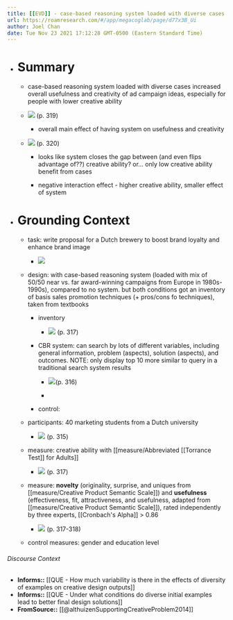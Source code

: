```yaml
---
title: [[EVD]] - case-based reasoning system loaded with diverse cases increased overall usefulness and creativity of ad campaign ideas, especially for people with lower creative ability - [[@althuizenSupportingCreativeProblem2014]]
url: https://roamresearch.com/#/app/megacoglab/page/d77x3B_Ui
author: Joel Chan
date: Tue Nov 23 2021 17:12:28 GMT-0500 (Eastern Standard Time)
---
```


- # Summary

    - case-based reasoning system loaded with diverse cases increased overall usefulness and creativity of ad campaign ideas, especially for people with lower creative ability

    - ![](https://firebasestorage.googleapis.com/v0/b/firescript-577a2.appspot.com/o/imgs%2Fapp%2Fmegacoglab%2FO1WAWwt3Np.png?alt=media&token=29a1c47e-2177-49a2-904f-5591f614d2c8) (p. 319)

        - overall main effect of having system on usefulness and creativity

    - ![](https://firebasestorage.googleapis.com/v0/b/firescript-577a2.appspot.com/o/imgs%2Fapp%2Fmegacoglab%2FsbxbQ3VW1j.png?alt=media&token=96ea1848-afab-49b4-9b46-5d7f26555a6e) (p. 320)

        - looks like system closes the gap between (and even flips advantage of??) creative ability? or... only low creative ability benefit from cases

        - negative interaction effect - higher creative ability, smaller effect of system
- # Grounding Context

    - task: write proposal for a Dutch brewery to boost brand loyalty and enhance brand image

        - ![](https://firebasestorage.googleapis.com/v0/b/firescript-577a2.appspot.com/o/imgs%2Fapp%2Fmegacoglab%2FuWPf2KKoGC.png?alt=media&token=61efbc0e-a30b-47ca-8054-4464469a7630)

    - design: with case-based reasoning system (loaded with mix of 50/50 near vs. far award-winning campaigns from Europe in 1980s-1990s), compared to no system. but both conditions got an inventory of basis sales promotion techniques (+ pros/cons fo techniques), taken from textbooks

        - inventory

            - ![](https://firebasestorage.googleapis.com/v0/b/firescript-577a2.appspot.com/o/imgs%2Fapp%2Fmegacoglab%2FTmADtdT2fv.png?alt=media&token=b22a67fa-da35-49aa-bc22-0d4b3c09517b) (p. 317)

        - CBR system: can search by lots of different variables, including general information, problem (aspects), solution (aspects), and outcomes. NOTE: only display top 10 more similar to query in a traditional search system results

            - ![](https://firebasestorage.googleapis.com/v0/b/firescript-577a2.appspot.com/o/imgs%2Fapp%2Fmegacoglab%2FOW_e_PkRP1.png?alt=media&token=68e16502-2325-4bd0-97c0-78889205e512)(p. 316)

            - 

        - control:

    - participants: 40 marketing students from a Dutch university

        - ![](https://firebasestorage.googleapis.com/v0/b/firescript-577a2.appspot.com/o/imgs%2Fapp%2Fmegacoglab%2F14Vw7WPCn5.png?alt=media&token=a641abec-152d-430b-84fb-760163631775) (p. 315)

    - measure: creative ability with [[measure/Abbreviated [[Torrance Test]] for Adults]]

        - ![](https://firebasestorage.googleapis.com/v0/b/firescript-577a2.appspot.com/o/imgs%2Fapp%2Fmegacoglab%2FSMRMu2lao3.png?alt=media&token=231254da-8973-4b09-b5b1-5074039d2c43) (p. 317)

    - measure: **novelty** (originality, surprise, and uniques from [[measure/Creative Product Semantic Scale]]) and **usefulness** (effectiveness, fit, attractiveness, and usefulness, adapted from [[measure/Creative Product Semantic Scale]]), rated independently by three experts, [[Cronbach's Alpha]] > 0.86

        - ![](https://firebasestorage.googleapis.com/v0/b/firescript-577a2.appspot.com/o/imgs%2Fapp%2Fmegacoglab%2FTsJ4ndrPmD.png?alt=media&token=d9872efd-95f2-42ce-a8aa-f23132745945) (p. 317-318)

    - control measures: gender and education level

###### Discourse Context

- **Informs::** [[QUE - How much variability is there in the effects of diversity of examples on creative design outputs]]
- **Informs::** [[QUE - Under what conditions do diverse initial examples lead to better final design solutions]]
- **FromSource::** [[@althuizenSupportingCreativeProblem2014]]
